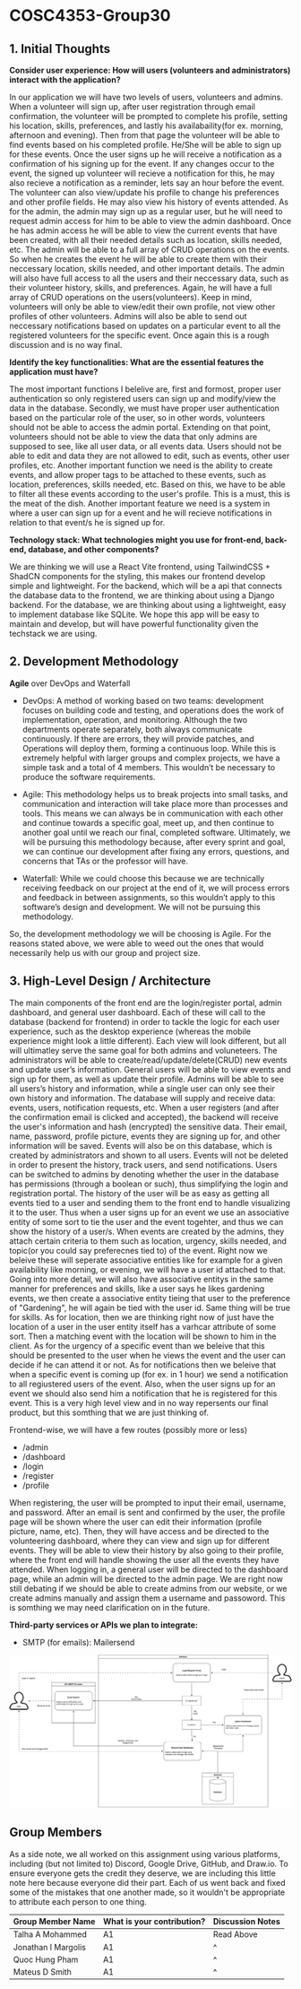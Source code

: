 # COSC4353-Group30

## 1. Initial Thoughts
**Consider user experience: How will users (volunteers and administrators) interact with the application?**

In our application we will have two levels of users, volunteers and admins. When a volunteer will sign up, after user registration through email confirmation, the volunteer will be prompted to complete his profile, setting his location, skills, preferences, and lastly his availabaility(for ex. morning, afternoon and evening). Then from that page the volunteer will be able to find events based on his completed profile. He/She will be able to sign up for these events. Once the user signs up he will receive a notification as a confirmation of his signing up for the event. If any changes occur to the event, the signed up volunteer will recieve a notification for this, he may also recieve a notification as a reminder, lets say an hour before the event. The volunteer can also view/update his profile to change his preferences and other profile fields. He may also view his history of events attended. As for the admin, the admin may sign up as a regular user, but he will need to request admin access for him to be able to view the admin dashboard. Once he has admin access he will be able to view the current events that have been created, with all their needed details such as location, skills needed, etc. The admin will be able to a full array of CRUD operations on the events. So when he creates the event he will be able to create them with their neccessary location, skills needed, and other important details. The admin will also have full access to all the users and their neccessary data, such as their volunteer history, skills, and preferences. Again, he will have a full array of CRUD operations on the users(volunteers). Keep in mind, volunteers will only be able to view/edit their own profile, not view other profiles of other volunteers. Admins will also be able to send out neccessary notifications based on updates on a particular event to all the registered volunteers for the specific event. Once again this is a rough discussion and is no way final.

**Identify the key functionalities: What are the essential features the application must have?**

The most important functions I belelive are, first and formost, proper user authentication so only registered users can sign up and modify/view the data in the database. Secondly, we must have proper user authentication based on the particular role of the user, so in other words, volunteers should not be able to access the admin portal. Extending on that point, volunteers should not be able to view the data that only admins are supposed to see, like all user data, or all events data. Users should not be able to edit and data they are not allowed to edit, such as events, other user profiles, etc. Another important function we need is the ability to create events, and allow proper tags to be attached to these events, such as location, preferences, skills needed, etc. Based on this, we have to be able to filter all these events according to the user's profile. This is a must, this is the meat of the dish. Another important feature we need is a system in where a user can sign up for a event and he will recieve notifications in relation to that event/s he is signed up for. 

**Technology stack: What technologies might you use for front-end, back-end, database, and other components?**

We are thinking we will use a React Vite frontend, using TailwindCSS + ShadCN components for the styling, this makes our frontend develop simple and lightweight. For the backend, which will be a api that connects the database data to the frontend, we are thinking about using a Django backend. For the database, we are thinking about using a lightweight, easy to implement database like SQLite. We hope this app will be easy to maintain and develop, but will have powerful functionality given the techstack we are using. 
 
## 2. Development Methodology

**Agile** over DevOps and Waterfall

  - DevOps: A method of working based on two teams: development focuses on building code and testing, and operations does the work of implementation, operation, and monitoring. Although the two departments operate separately, both always communicate continuously. If there are errors, they will provide patches, and Operations will deploy them, forming a continuous loop. While this is extremely helpful with larger groups and complex projects, we have a simple task and a total of 4 members. This wouldn’t be necessary to produce the software requirements.

  - Agile: This methodology helps us to break projects into small tasks, and communication and interaction will take place more than processes and tools. This means we can always be in communication with each other and continue towards a specific goal, meet up, and then continue to another goal until we reach our final, completed software. Ultimately, we will be pursuing this methodology because, after every sprint and goal, we can continue our development after fixing any errors, questions, and concerns that TAs or the professor will have.

  - Waterfall: While we could choose this because we are technically receiving feedback on our project at the end of it, we will process errors and feedback in between assignments, so this wouldn’t apply to this software’s design and development. We will not be pursuing this methodology.

So, the development methodology we will be choosing is Agile. For the reasons stated above, we were able to weed out the ones that would necessarily help us with our group and project size. 

## 3. High-Level Design / Architecture

The main components of the front end are the login/register portal, admin dashboard, and general user dashboard. Each of these will call to the database (backend for frontend) in order to tackle the logic for each user experience, such as the desktop experience (whereas the mobile experience might look a little different). Each view will look different, but all will ultimatley serve the same goal for both admins and voluneteers. The administrators will be able to create/read/update/delete(CRUD) new events and update user’s information. General users will be able to view events and sign up for them, as well as update their profile. Admins will be able to see all users’s history and information, while a single user can only see their own history and information. The database will supply and receive data: events, users, notification requests, etc. When a user registers (and after the confirmation email is clicked and accepted), the backend will receive the user's information and hash (encrypted) the sensitive data. Their email, name, password, profile picture, events they are signing up for, and other information will be saved. Events will also be on this database, which is created by administrators and shown to all users. Events will not be deleted in order to present the history, track users, and send notifications. Users can be switched to admins by denoting whether the user in the database has permissions (through a boolean or such), thus simplifying the login and registration portal. The history of the user will be as easy as getting all events tied to a user and sending them to the front end to handle visualizing it to the user. Thus when a user signs up for an event we use an associative entity of some sort to tie the user and the event togehter, and thus we can show the history of a user/s. When events are created by the admins, they attach certain criteria to them such as location, urgency, skills needed, and topic(or you could say preferecnes tied to) of the event. Right now we beleive these will seperate associative entities like for example for a given availability like morning, or evening, we will have a user id attached to that. Going into more detail, we will also have associative entitys in the same manner for preferences and skills, like a user says he likes gardening events, we then create a associative entity tieing that user to the preference of "Gardening", he will again be tied with the user id. Same thing will be true for skills. As for location, then we are thinking right now of just have the location of a user in the user entity itself has a varhcar attribute of some sort. Then a matching event with the location will be shown to him in the client. As for the urgency of a specific event than we beleive that this should be presented to the user when he views the event and the user can decide if he can attend it or not. As for notifications then we beleive that when a specific event is coming up (for ex. in 1 hour) we send a notification to all regiustered users of the event. Also, when the user signs up for an event we should also send him a notification that he is registered for this event. This is a very high level view and in no way repersents our final product, but this somthing that we are just thinking of. 

Frontend-wise, we will have a few routes (possibly more or less)
  - /admin
  - /dashboard
  - /login
  - /register
  - /profile

When registering, the user will be prompted to input their email, username, and password. After an email is sent and confirmed by the user, the profile page will be shown where the user can edit their information (profile picture, name, etc). Then, they will have access and be directed to the volunteering dashboard, where they can view and sign up for different events. They will be able to view their history by also going to their profile, where the front end will handle showing the user all the events they have attended. When logging in, a general user will be directed to the dashboard page, while an admin will be directed to the admin page. We are right now still debating if we should be able to create admins from our website, or we create admins manually and assign them a username and passoword. This is somthing we may need clarification on in the future. 

**Third-party services or APIs we plan to integrate:**
	
  -	SMTP (for emails): Mailersend


![Diagram](https://github.com/grapejuices/COSC4353-Group30/blob/master/COSC4353.drawio.svg)

## Group Members

As a side note, we all worked on this assignment using various platforms, including (but not limited to) Discord, Google Drive, GitHub, and Draw.io. To ensure everyone gets the credit they deserve, we are including this little note here because everyone did their part. Each of us went back and fixed some of the mistakes that one another made, so it wouldn't be appropriate to attribute each person to one thing. 

| Group Member Name   | What is your contribution?                       | Discussion Notes |
|---------------------|--------------------------------------------------|------------------|
| Talha A Mohammed    | A1  						 |    Read Above    |
| Jonathan I Margolis | A1                                          	 |         ^        |
| Quoc Hung Pham      | A1                                           	 |         ^        |
| Mateus D Smith      | A1                                           	 |         ^        |
